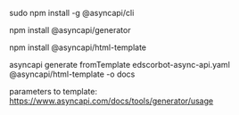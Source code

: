sudo npm install -g @asyncapi/cli

npm install @asyncapi/generator 

npm install @asyncapi/html-template 

asyncapi generate fromTemplate edscorbot-async-api.yaml @asyncapi/html-template -o docs

parameters to template: https://www.asyncapi.com/docs/tools/generator/usage